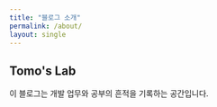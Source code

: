 ```yaml
---
title: "블로그 소개"
permalink: /about/
layout: single
---
```


## Tomo's Lab

이 블로그는 개발 업무와 공부의 흔적을 기록하는 공간입니다.